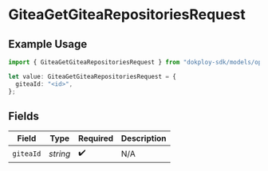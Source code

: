 # GiteaGetGiteaRepositoriesRequest

## Example Usage

```typescript
import { GiteaGetGiteaRepositoriesRequest } from "dokploy-sdk/models/operations";

let value: GiteaGetGiteaRepositoriesRequest = {
  giteaId: "<id>",
};
```

## Fields

| Field              | Type               | Required           | Description        |
| ------------------ | ------------------ | ------------------ | ------------------ |
| `giteaId`          | *string*           | :heavy_check_mark: | N/A                |